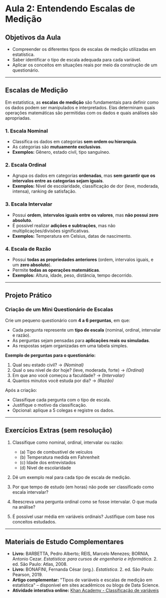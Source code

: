 # Aula 2: Entendendo Escalas de Medição

## Objetivos da Aula  
- Compreender os diferentes tipos de escalas de medição utilizadas em estatística.
- Saber identificar o tipo de escala adequada para cada variável.
- Aplicar os conceitos em situações reais por meio da construção de um questionário.

---

## Escalas de Medição

Em estatística, as **escalas de medição** são fundamentais para definir como os dados podem ser manipulados e interpretados. Elas determinam quais operações matemáticas são permitidas com os dados e quais análises são apropriadas.

### 1. **Escala Nominal**
- Classifica os dados em categorias **sem ordem ou hierarquia**.
- As categorias são **mutuamente exclusivas**.
- **Exemplos:** Gênero, estado civil, tipo sanguíneo.

### 2. **Escala Ordinal**
- Agrupa os dados em categorias **ordenadas**, mas **sem garantir que os intervalos entre as categorias sejam iguais**.
- **Exemplos:** Nível de escolaridade, classificação de dor (leve, moderada, intensa), ranking de satisfação.

### 3. **Escala Intervalar**
- Possui **ordem**, **intervalos iguais entre os valores**, mas **não possui zero absoluto**.
- É possível realizar **adições e subtrações**, mas não multiplicações/divisões significativas.
- **Exemplos:** Temperatura em Celsius, datas de nascimento.

### 4. **Escala de Razão**
- Possui **todas as propriedades anteriores** (ordem, intervalos iguais, e um **zero absoluto**).
- Permite **todas as operações matemáticas**.
- **Exemplos:** Altura, idade, peso, distância, tempo decorrido.

---

## Projeto Prático  

### **Criação de um Mini Questionário de Escalas**

Crie um pequeno questionário com **4 a 6 perguntas**, em que:
- Cada pergunta represente um **tipo de escala** (nominal, ordinal, intervalar e razão).
- As perguntas sejam pensadas para **aplicações reais ou simuladas**.
- As respostas sejam organizadas em uma tabela simples.

**Exemplo de perguntas para o questionário:**
1. Qual seu estado civil? → *(Nominal)*  
2. Qual o seu nível de dor hoje? (leve, moderada, forte) → *(Ordinal)*  
3. Em que ano você começou a faculdade? → *(Intervalar)*  
4. Quantos minutos você estuda por dia? → *(Razão)*

Após a criação:
- Classifique cada pergunta com o tipo de escala.
- Justifique o motivo da classificação.
- Opcional: aplique a 5 colegas e registre os dados.

---

## Exercícios Extras (sem resolução)

1. Classifique como nominal, ordinal, intervalar ou razão:
   - (a) Tipo de combustível de veículos  
   - (b) Temperatura medida em Fahrenheit  
   - (c) Idade dos entrevistados  
   - (d) Nível de escolaridade  

2. Dê um exemplo real para cada tipo de escala de medição.

3. Por que tempo de estudo (em horas) não pode ser classificado como escala intervalar?

4. Reescreva uma pergunta ordinal como se fosse intervalar. O que muda na análise?

5. É possível usar média em variáveis ordinais? Justifique com base nos conceitos estudados.

---

## Materiais de Estudo Complementares

- **Livro:** BARBETTA, Pedro Alberto; REIS, Marcelo Menezes; BORNIA, Antonio Cezar. *Estatística: para cursos de engenharia e informática*. 2. ed. São Paulo: Atlas, 2008.  
- **Livro:** BONAFINI, Fernanda César (org.). *Estatística*. 2. ed. São Paulo: Pearson, 2019.  
- **Artigo complementar:** "Tipos de variáveis e escalas de medição em estatística" – disponível em sites acadêmicos ou blogs de Data Science.  
- **Atividade interativa online:** [Khan Academy - Classificação de variáveis](https://pt.khanacademy.org/math/statistics-probability)
